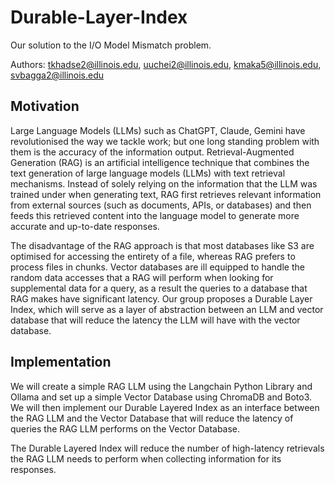 # Durable-Layer-Index
Our solution to the I/O Model Mismatch problem.

Authors: tkhadse2@illinois.edu, uuchei2@illinois.edu, kmaka5@illinois.edu, svbagga2@illinois.edu

## Motivation
Large Language Models (LLMs) such as ChatGPT, Claude, Gemini have revolutionised the way we tackle work; but one long standing problem with them is the accuracy of the information output. Retrieval-Augmented Generation (RAG) is an artificial intelligence technique that combines the text generation of large language models (LLMs) with text retrieval mechanisms. Instead of solely relying on the information that the LLM was trained under when generating text, RAG first retrieves relevant information from external sources (such as documents, APIs, or databases) and then feeds this retrieved content into the language model to generate more accurate and up-to-date responses. 

The disadvantage of the RAG approach is that most databases like S3 are optimised for accessing the entirety of a file, whereas RAG prefers to process files in chunks. Vector databases are ill equipped to handle the random data accesses that a RAG will perform when looking for supplemental data for a query, as a result the queries to a database that RAG makes have significant latency. Our group proposes a Durable Layer Index, which will serve as a layer of abstraction between an LLM and vector database that will reduce the latency the LLM will have with the vector database.

## Implementation
We will create a simple RAG LLM using the Langchain Python Library and Ollama and set up a simple Vector Database using ChromaDB and Boto3. We will then implement our Durable Layered Index as an interface between the RAG LLM and the Vector Database that will reduce the latency of queries the RAG LLM performs on the Vector Database.

The Durable Layered Index will reduce the number of high-latency retrievals the RAG LLM needs to perform when collecting information for its responses.
